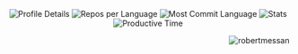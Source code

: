 <!DOCTYPE html>
<html lang="en">
<body>
    <div class="container", align="center">
        <img src="http://github-profile-summary-cards.vercel.app/api/cards/profile-details?username=robertmessan&theme=2025" alt="Profile Details">
        <img src="http://github-profile-summary-cards.vercel.app/api/cards/repos-per-language?username=robertmessan&theme=2025" alt="Repos per Language">
        <img src="http://github-profile-summary-cards.vercel.app/api/cards/most-commit-language?username=robertmessan&theme=2025" alt="Most Commit Language">
        <img src="http://github-profile-summary-cards.vercel.app/api/cards/stats?username=robertmessan&theme=2025" alt="Stats">
        <img src="http://github-profile-summary-cards.vercel.app/api/cards/productive-time?username=robertmessan&theme=2077&utcOffset=8" alt="Productive Time">
        <p><img align="right" src="https://github-readme-stats.vercel.app/api?username=robertmessan&show_icons=true&locale=en" alt="robertmessan" /></p>
    </div>
</body>
</html>
